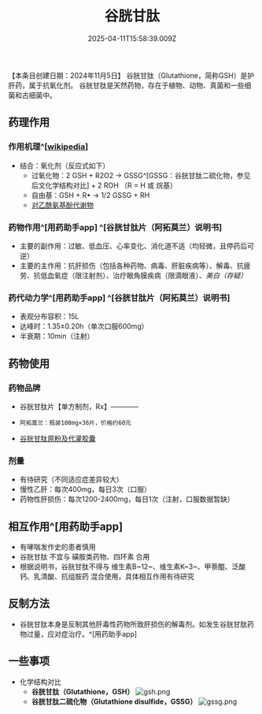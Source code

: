 ﻿---
title: 谷胱甘肽
description: 
published: true
date: 2025-04-11T15:58:39.009Z
tags: 
editor: markdown
dateCreated: 2025-04-12T10:05:12.112Z
---

【本条目创建日期：2024年11月5日】
谷胱甘肽（Glutathione，简称GSH）是护肝药，属于抗氧化剂。
谷胱甘肽是天然药物，存在于植物、动物、真菌和一些细菌和古细菌中。
## 药理作用
### 作用机理^[[wikipedia](https://en.wikipedia.org/wiki/Glutathione#Antioxidant)]
- 结合：氧化剂（反应式如下）
  - 过氧化物：2 GSH + R2O2 → GSSG^[GSSG：谷胱甘肽二硫化物，参见后文化学结构对比] + 2 ROH  （R = H 或 烷基）
  - 自由基：GSH + R• → ⁠1/2 GSSG + RH
  - [对乙酰氨基酚代谢物](/drug/复方系列#氨酚烷胺)
### 药物作用^[用药助手app] ^[谷胱甘肽片（阿拓莫兰）说明书]
- 主要的副作用：过敏、低血压、心率变化、消化道不适（均轻微，且停药后可逆）
- 主要的主作用：抗肝损伤（包括各种药物、病毒、肝脏疾病等）、解毒、抗疲劳、抗低血氧症（限注射剂）、治疗眼角膜疾病（限滴眼液）、*美白（存疑）*
### 药代动力学^[用药助手app] ^[谷胱甘肽片（阿拓莫兰）说明书]
- 表观分布容积：15L
- 达峰时：1.35±0.20h（单次口服600mg）
- 半衰期：10min（注射）
## 药物使用
### 药物品牌
- 谷胱甘肽片【单方制剂，Rx】————
-     阿拓莫兰：瓶装100mg×36片，价格约60元
- [谷胱甘肽原粉及代灌胶囊](https://item.taobao.com/item.htm?id=680231924310)
### 剂量
- 有待研究（不同适应症差异较大）
- 慢性乙肝：每次400mg，每日3次（口服）
- 药物性肝损伤：每次1200-2400mg，每日1次（注射，口服数据暂缺）
## 相互作用^[用药助手app]
- 有哮喘发作史的患者慎用
- 谷胱甘肽 不宜与 磺胺类药物、四环素 合用
- 根据说明书，谷胱甘肽不得与 维生素B~12~、维生素K~3~、甲萘醌、泛酸钙、乳清酸、抗组胺药 混合使用，具体相互作用有待研究
## 反制方法
- 谷胱甘肽本身是反制其他肝毒性药物所致肝损伤的解毒剂。如发生谷胱甘肽药物过量，应对症治疗。^[用药助手app]
## 一些事项
- 化学结构对比
  - **谷胱甘肽（Glutathione，GSH）** ![gsh.png](/imgs/gsh.png)
  - **谷胱甘肽二硫化物（Glutathione disulfide，GSSG）** ![gssg.png](/imgs/gssg.png)
